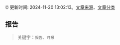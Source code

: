 :alarm_clock: 更新时间: 2024-11-20 13:02:13。[文章来源](/README.md)、[文章分类](/TAGS.md)

## 报告


> 关键字：`报告`、`月报`



